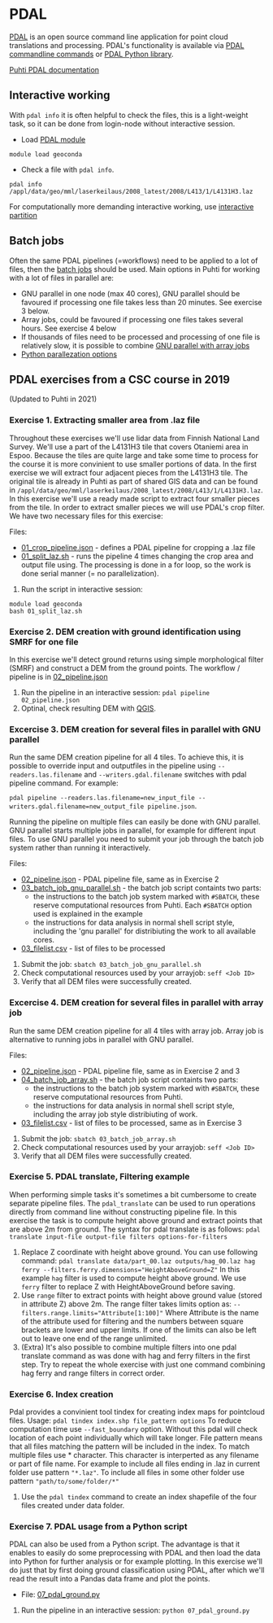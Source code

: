 # PDAL
[PDAL](https://www.pdal.io/) is an open source command line application for point cloud translations and processing. PDAL's functionality is available via [PDAL commandline commands](https://pdal.io/apps/index.html) or [PDAL Python library](https://pdal.io/python.html#extend). 

[Puhti PDAL documentation](https://docs.csc.fi/apps/pdal/)

## Interactive working 
With `pdal info` it is often helpful to check the files, this is a light-weight task, so it can be done from login-node without interactive session.

* Load [PDAL module](https://docs.csc.fi/apps/pdal/)
```
module load geoconda
```
* Check a file with `pdal info`. 
```
pdal info /appl/data/geo/mml/laserkeilaus/2008_latest/2008/L413/1/L4131H3.laz
```

For computationally more demanding interactive working, use [interactive partition](https://docs.csc.fi/computing/running/interactive-usage/)

## Batch jobs
Often the same PDAL pipelines (=workflows) need to be applied to a lot of files, then the [batch jobs](https://docs.csc.fi/computing/running/creating-job-scripts-puhti/) should be used. Main options in Puhti for working with a lot of files in parallel are:

* GNU parallel in one node (max 40 cores), GNU parallel should be favoured if processing one file takes less than 20 minutes. See exercise 3 below.
* Array jobs, could be favoured if processing one files takes several hours. See exercise 4 below
* If thousands of files need to be processed and processing of one file is relatively slow, it is possible to combine [GNU parallel with array jobs](https://docs.csc.fi/support/tutorials/many/)
* [Python parallezation options](https://github.com/csc-training/geocomputing/tree/master/python/puhti)

## PDAL exercises from a CSC course in 2019
(Updated to Puhti in 2021)

### Exercise 1. Extracting smaller area from .laz file
Throughout these exercises we'll use lidar data from Finnish National Land Survey. We'll use a part of the L4131H3 tile that covers Otaniemi area in Espoo. Because the tiles are quite large and take some time to process for the course it is more convinient to use smaller portions of data. In the first exercise we will extract four adjacent pieces from the L4131H3 tile. The original tile is already in Puhti as part of shared GIS data and can be found in `/appl/data/geo/mml/laserkeilaus/2008_latest/2008/L413/1/L4131H3.laz`. In this exercise we'll use a ready made script to extract four smaller pieces from the tile. In order to extract smaller pieces we will use PDAL's crop filter. We have two necessary files for this exercise: 

Files:
* [01_crop_pipeline.json](01_crop_pipeline.json) - defines a PDAL pipeline for cropping a .laz file
* [01_split_laz.sh](01_split_laz.sh) - runs the pipeline 4 times changing the crop area and output file using. The processing is done in a for loop, so the work is done serial manner (= no parallelization).

1. Run the script in interactive session: 
```
module load geoconda
bash 01_split_laz.sh
```

### Exercise 2. DEM creation with ground identification using SMRF for one file
In this exercise we'll detect ground returns using simple morphological filter (SMRF) and construct a DEM from the ground points. The workflow / pipeline is in [02_pipeline.json](02_pipeline.json) 

1. Run the pipeline in an interactive session: `pdal pipeline 02_pipeline.json`
2. Optinal, check resulting DEM with [QGIS](https://docs.csc.fi/apps/qgis/).

### Excercise 3. DEM creation for several files in parallel with GNU parallel
Run the same DEM creation pipeline for all 4 tiles. To achieve this, it is possible to override input and outputfiles in the pipeline using `--readers.las.filename` and `--writers.gdal.filename` switches with pdal pipeline command. For example:

`pdal pipeline --readers.las.filename=new_input_file --writers.gdal.filename=new_output_file pipeline.json`. 

Running the pipeline on multiple files can easily be done with GNU parallel. GNU parallel starts multiple jobs in parallel, for example for different input files. To use GNU parallel you need to submit your job through the batch job system rather than running it interactively. 

Files:
* [02_pipeline.json](02_pipeline.json) - PDAL pipeline file, same as in Exercise 2
* [03_batch_job_gnu_parallel.sh](03_batch_job_gnu_parallel.sh) - the batch job script containts two parts:
	* the instructions to the batch job system marked with `#SBATCH`, these reserve computational resources from Puhti. Each `#SBATCH` option used is explained in the example
	* the instructions for data analysis in normal shell script style, including the 'gnu parallel' for distribiuting the work to all available cores.
* [03_filelist.csv](03_filelist.csv) - list of files to be processed

1. Submit the job: `sbatch 03_batch_job_gnu_parallel.sh`
2. Check computational resources used by your arrayjob: `seff <Job ID>`
3. Verify that all DEM files were successfully created.


### Excercise 4. DEM creation for several files in parallel with array job
Run the same DEM creation pipeline for all 4 tiles with array job. Array job is alternative to running jobs in parallel with GNU parallel.

Files:
* [02_pipeline.json](02_pipeline.json) - PDAL pipeline file, same as in Exercise 2 and 3
* [04_batch_job_array.sh](04_batch_job_array.sh) - the batch job script containts two parts:
	* the instructions to the batch job system marked with `#SBATCH`, these reserve computational resources from Puhti. 
	* the instructions for data analysis in normal shell script style, including the array job style distribiuting of work.
* [03_filelist.csv](03_filelist.csv) - list of files to be processed, same as in Exercise 3

1. Submit the job: `sbatch 03_batch_job_array.sh`
2. Check computational resources used by your arrayjob: `seff <Job ID>`
3. Verify that all DEM files were successfully created.


### Exercise 5. PDAL translate, Filtering example
When performing simple tasks it's sometimes a bit cumbersome to create separate pipeline files. The ```pdal_translate``` can be used to run operations directly from command line without constructing pipeline file. In this exercise the task is to compute height above ground and extract points that are above 2m from ground.
The syntax for pdal translate is as follows: ```pdal translate input-file output-file filters options-for-filters```

1. Replace Z coordinate with height above ground. You can use following command: ```pdal translate data/part_00.laz outputs/hag_00.laz hag ferry --filters.ferry.dimensions="HeightAboveGround=Z"``` In this example ```hag``` filter is used to compute height above ground. We use ```ferry``` filter to replace Z with HeightAboveGround before saving.
2. Use ```range``` filter to extract points with height above ground value (stored in attribute Z) above 2m. The range filter takes limits option as: ```--filters.range.limits="Attribute[1:100]"``` Where Attribute is the name of the attribute used for filtering and the numbers between square brackets are lower and upper limits. If one of the limits can also be left out to leave one end of the range unlimited.
3. (Extra) It's also possible to combine multiple filters into one pdal translate command as was done with hag and ferry filters in the first step. Try to repeat the whole exercise with just one command combining hag ferry and range filters in correct order.


### Exercise 6. Index creation

Pdal provides a convinient tool tindex for creating index maps for pointcloud files. 
Usage: ```pdal tindex index.shp file_pattern options```
To reduce computation time use ```--fast_boundary``` option. Without this pdal will check location of each point individually which will take longer.
File pattern means that all files matching the pattern will be included in the index. To match multiple files use * character. This character is interperted as any filename or part of file name. For example to include all files ending in .laz in current folder use pattern ```"*.laz"```. To include all files in some other folder use pattern ```"path/to/some/folder/*"```
1. Use the ```pdal tindex``` command to create an index shapefile of the four files created under data folder.


### Exercise 7. PDAL usage from a Python script

PDAL can also be used from a Python script. The advantage is that it enables to easily do some preprocessing with PDAL and then load the data into Python for further analysis or for example plotting. In this exercise we'll do just that by first doing ground classification using PDAL, after which we'll read the result into a Pandas data frame and plot the points. 

* File: [07_pdal_ground.py](07_pdal_ground.py)

1. Run the pipeline in an interactive session: `python 07_pdal_ground.py`


